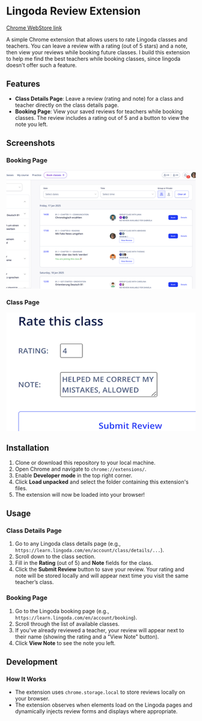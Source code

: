 # Lingoda Review Extension

[Chrome WebStore link](https://chromewebstore.google.com/detail/lingoda-class-review-help/lefejaphafhmdlljnckennenbcbnbdnm?authuser=0&hl=en-GB)


A simple Chrome extension that allows users to rate Lingoda classes and teachers. You can leave a review with a rating (out of 5 stars) and a note, then view your reviews while booking future classes.
I build this extension to help me find the best teachers while booking classes, since lingoda doesn't offer such a feature.

## Features

- **Class Details Page**: Leave a review (rating and note) for a class and teacher directly on the class details page.
- **Booking Page**: View your saved reviews for teachers while booking classes. The review includes a rating out of 5 and a button to view the note you left.

## Screenshots

### Booking Page
![Booking Page](screenshots/booking_page.png)

### Class Page
![Class Page](screenshots/class_page.png)

## Installation

1. Clone or download this repository to your local machine.
2. Open Chrome and navigate to `chrome://extensions/`.
3. Enable **Developer mode** in the top right corner.
4. Click **Load unpacked** and select the folder containing this extension's files.
5. The extension will now be loaded into your browser!

## Usage

### Class Details Page
1. Go to any Lingoda class details page (e.g., `https://learn.lingoda.com/en/account/class/details/...`).
2. Scroll down to the class section.
3. Fill in the **Rating** (out of 5) and **Note** fields for the class.
4. Click the **Submit Review** button to save your review. Your rating and note will be stored locally and will appear next time you visit the same teacher’s class.

### Booking Page
1. Go to the Lingoda booking page (e.g., `https://learn.lingoda.com/en/account/booking`).
2. Scroll through the list of available classes.
3. If you've already reviewed a teacher, your review will appear next to their name (showing the rating and a "View Note" button).
4. Click **View Note** to see the note you left.

## Development

### How It Works
- The extension uses `chrome.storage.local` to store reviews locally on your browser.
- The extension observes when elements load on the Lingoda pages and dynamically injects review forms and displays where appropriate.

